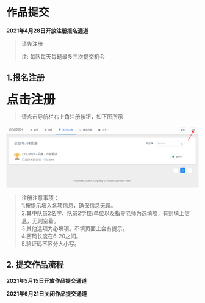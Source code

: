 
# 作品提交

**2021年4月28日开放注册报名通道**
>请先注册
>
>注: 每队每天每题最多三次提交机会

## 1.报名注册

<a href="http://ccc2021.rieslab.cn:8008/"><font size="6" ><strong>点击注册</strong></font></a>
>请点击导航栏右上角注册按钮，如下图所示
>
>
>
![](./images/up1.png)
>
>
>
>注册注意事项：<br>
>1.按提示填入各项信息，确保信息无误。<br>
>2.其中队员2名字、队员2学校/单位以及指导老师为选填项，有则填上信息，无则空着。<br>
>3.其他选项为必填项。不填页面上会有提示。<br>
>4.密码长度在6-20之间。<br>
>5.验证码不区分大小写。<br>

## 2. 提交作品流程

<!--## 作品提交的入口如下：-->

**2021年5月15日开放作品提交通道**

**2021年6月21日关闭作品提交通道**

<!--[http://ccc2021.rieslab.cn:8008/](http://ccc2021.rieslab.cn:8008/)-->
